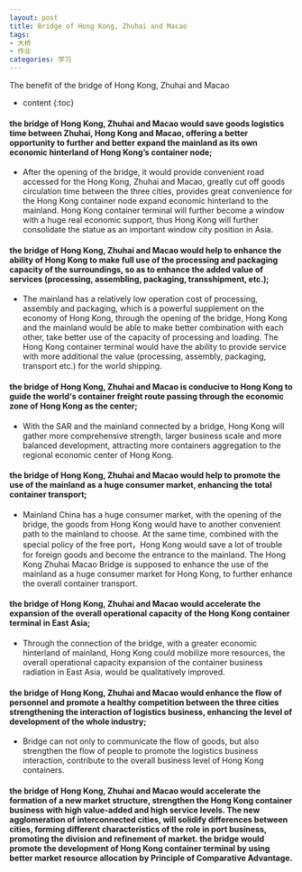 ```yaml
---
layout: post
title: Bridge of Hong Kong, Zhuhai and Macao
tags:
- 大桥
- 作业
categories: 学习
---
```

The benefit of the bridge of Hong Kong, Zhuhai and Macao




* content
{:toc}#### the bridge of Hong Kong, Zhuhai and Macao would save goods logistics time between Zhuhai, Hong Kong and Macao, offering a better opportunity to further and better expand the mainland as its own economic hinterland of Hong Kong’s container node;- After the opening of the bridge, it would provide convenient road accessed for the Hong Kong, Zhuhai and Macao, greatly cut off goods circulation time between the three cities, provides great convenience for the Hong Kong container node expand economic hinterland to the mainland. Hong Kong container terminal will further become a window with a huge real economic support, thus Hong Kong will further consolidate the statue as an important window city position in Asia.#### the bridge of Hong Kong, Zhuhai and Macao would help to enhance the ability of Hong Kong to make full use of the processing and packaging capacity of the surroundings, so as to enhance the added value of services (processing, assembling, packaging, transshipment, etc.);- The mainland has a relatively low operation cost of processing, assembly and packaging, which is a powerful supplement on the economy of Hong Kong, through the opening of the bridge, Hong Kong and the mainland would be able to make better combination with each other, take better use of the capacity of processing and loading. The Hong Kong container terminal would have the ability to provide service with more additional the value (processing, assembly, packaging, transport etc.) for the world shipping.#### the bridge of Hong Kong, Zhuhai and Macao is conducive to Hong Kong to guide the world's container freight route passing through the economic zone of Hong Kong as the center;- With the SAR and the mainland connected by a bridge, Hong Kong will gather more comprehensive strength, larger business scale and more balanced development, attracting more containers aggregation to the regional economic center of Hong Kong.#### the bridge of Hong Kong, Zhuhai and Macao would help to promote the use of the mainland as a huge consumer market, enhancing the total container transport;- Mainland China has a huge consumer market, with the opening of the bridge, the goods from Hong Kong would have to another convenient path to the mainland to choose. At the same time, combined with the special policy of the free port，Hong Kong would save a lot of trouble for foreign goods and become the entrance to the mainland. The Hong Kong Zhuhai Macao Bridge is supposed to enhance the use of the mainland as a huge consumer market for Hong Kong, to further enhance the overall container transport.#### the bridge of Hong Kong, Zhuhai and Macao would accelerate the expansion of the overall operational capacity of the Hong Kong container terminal in East Asia;- Through the connection of the bridge, with a greater economic hinterland of mainland, Hong Kong could mobilize more resources, the overall operational capacity expansion of the container business radiation in East Asia, would be qualitatively improved.#### the bridge of Hong Kong, Zhuhai and Macao would enhance the flow of personnel and promote a healthy competition between the three cities strengthening the interaction of logistics business, enhancing the level of development of the whole industry;- Bridge can not only to communicate the flow of goods, but also strengthen the flow of people to promote the logistics business interaction, contribute to the overall business level of Hong Kong containers.#### the bridge of Hong Kong, Zhuhai and Macao would accelerate the formation of a new market structure, strengthen the Hong Kong container business with high value-added and high service levels. The new agglomeration of interconnected cities, will solidify differences between cities, forming different characteristics of the role in port business, promoting the division and refinement of market. the bridge would promote the development of Hong Kong container terminal by using better market resource allocation by Principle of Comparative Advantage.